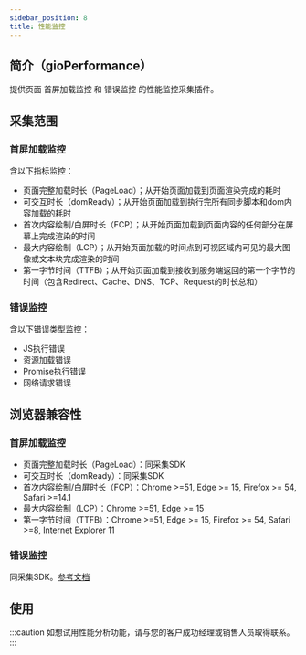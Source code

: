 ```yaml
---
sidebar_position: 8
title: 性能监控
---
```


## 简介（gioPerformance）

提供页面 首屏加载监控 和 错误监控 的性能监控采集插件。

## 采集范围

### 首屏加载监控

含以下指标监控：

- 页面完整加载时长（PageLoad）；从开始页面加载到页面渲染完成的耗时
- 可交互时长（domReady）；从开始页面加载到执行完所有同步脚本和dom内容加载的耗时
- 首次内容绘制/白屏时长（FCP）；从开始页面加载到页面内容的任何部分在屏幕上完成渲染的时间
- 最大内容绘制（LCP）；从开始页面加载的时间点到可视区域内可见的最大图像或文本块完成渲染的时间
- 第一字节时间（TTFB）；从开始页面加载到接收到服务端返回的第一个字节的时间（包含Redirect、Cache、DNS、TCP、Request的时长总和）

### 错误监控

含以下错误类型监控：

- JS执行错误
- 资源加载错误
- Promise执行错误
- 网络请求错误

<!-- ### 3、网络请求监控

含以下内容监控：

- 请求地址
- 请求时长
- 请求错误码 -->

## 浏览器兼容性

### 首屏加载监控

- 页面完整加载时长（PageLoad）：同采集SDK
- 可交互时长（domReady）：同采集SDK
- 首次内容绘制/白屏时长（FCP）：Chrome >=51, Edge >= 15, Firefox >= 54, Safari >=14.1
- 最大内容绘制（LCP）：Chrome >=51, Edge >= 15
- 第一字节时间（TTFB）：Chrome >=51, Edge >= 15, Firefox >= 54, Safari >=8, Internet Explorer 11

### 错误监控

同采集SDK。[参考文档](/docs/webjs/)

## 使用

:::caution
如想试用性能分析功能，请与您的客户成功经理或销售人员取得联系。
:::

<!-- ### 关闭请求监控
## 集成

此插件为独立插件，即使您集成了全量版本SDK，需要此功能时，依然需要单独集成或注册此插件。

### CDN集成引入

```html
<script type="text/javascript">
  !(function (e, n, t, i, r) {
    (e[r] =
      e[r] ||
      function () {
        (e[r].q = e[r].q || []).push(arguments);
      }),
      (e[r].ef =
        e[r].ef ||
        function () {
          c = arguments[0];
          (c.eventTime = +Date.now()), (e[r].e = e[r].e || []).push(c);
        }),
      e.addEventListener('error', e[r].ef, !0),
      e.addEventListener('unhandledrejection', e[r].ef, !0),
      (t = n.createElement('script'));
    s = n.getElementsByTagName('script')[0];
    (t.async = !0),
      (t.src = i),
      s.parentNode.insertBefore(t, s),
      e[r]('registerPlugins', [e.gioPerformance]);
  })(
    window,
    document,
    'script',
    'https://assets.giocdn.com/sdk/webjs/cdp/plugins/gioPerformance.js',
    'gdp'
  );
</script>
```

提示：性能监控的集成代码应尽可能放在 `head` 标签内的最前面，且必须同时集成数据采集SDK。

### npm集成引入

### 1、引入

```js
import gioPerformance from "gio-webjs-sdk-cdp/plugins/gioPerformance"
```

### 2、注册

#### 普通工程化Web站点

```js
gdp('registerPlugins', [gioPerformance]);
gdp('init', xxxx);
```

#### Vue2

```js
// main.js
import Vue from 'vue';
import gdp from 'gio-webjs-sdk-cdp';
import gioPerformance from 'gio-webjs-sdk-cdp/plugins/gioPerformance';

import App from './App.vue';

// 注册Gio插件并初始化SDK
gdp('registerPlugins', [gioPerformance]);
gdp('init', 'your accountId', 'your dataSourceId', {
  serverUrl: 'your server url',
  version: 'your website version'
});
// 注册vue插件
Vue.use(gioPerformance.GioVue);

new Vue({
  render: (h) => h(App)
}).$mount('#app');
```

#### Vue3

```js
// main.js
import { createApp } from 'vue';
import gdp from 'gio-webjs-sdk-cdp';
import gioPerformance from 'gio-webjs-sdk-cdp/plugins/gioPerformance';

import App from './App.vue';

// 注册Gio插件并初始化SDK
gdp('registerPlugins', [gioPerformance]);
gdp('init', 'your accountId', 'your dataSourceId', {
  serverUrl: 'your server url',
  version: 'your website version'
});

const app = createApp(App);
// 注册vue插件
app.use(gioPerformance.GioVue);

app.mount('#app');
```

#### React(>=16)

React Error Boundaries [官方参考文档](https://zh-hans.reactjs.org/docs/error-boundaries.html)

```js
// ErrorBoundary.js
import React from 'react';
import gioPerformance from 'gio-webjs-sdk-cdp/plugins/gioPerformance';

export default class ErrorBoundary extends React.Component {
  constructor(props) {
    super(props);
    this.state = { hasError: false };
  }

  static getDerivedStateFromError(error) {
    // 更新 state 使下一次渲染能够显示报错后的 UI
    return { hasError: true };
  }

  componentDidCatch(error, errorInfo) {
    // 在componentDidCatch中调用gioPerformance提供的gioReactErrorReport方法上报错误
    gioPerformance.gioReactErrorReport(error, errorInfo);
  }

  render() {
    if (this.state.hasError) {
      // 你可以自定义报错后的 UI 并渲染
      return <h1>Something went wrong.</h1>;
    }
    return this.props.children;
  }
}
```

```js
// index.js
import React from 'react';
import ReactDOM from 'react-dom/client';
import gdp from 'gio-webjs-sdk-cdp';
import gioPerformance from 'gio-webjs-sdk-cdp/plugins/gioPerformance';

import App from './App';
import ErrorBoundary from './ErrorBoundary';

// 注册Gio插件并初始化SDK
gdp('registerPlugins', [gioPerformance]);
gdp('init', 'your accountId', 'your dataSourceId', {
  serverUrl: 'your server url',
  version: 'your website version'
});

const root = ReactDOM.createRoot(document.getElementById('root'));
root.render(
  <React.StrictMode>
    <ErrorBoundary>
      <App />
    </ErrorBoundary>
  </React.StrictMode>
);
```

## 配置

集成性能采集插件时，默认开启 `首屏加载监控` 和 `错误监控` 。如您不需要其中某项监控内容，在初始化配置项选择指定内容关闭。

### 关闭首屏加载监控

```js
gdp('init', 'your accountId', 'your dataSourceId', {
    ...other settings
    performance: { monitor: false }
  }
);
```

### 关闭错误监控

```js
gdp('init', 'your accountId', 'your dataSourceId', {
    ...other settings
    performance: { exception: false }
  }
);
```

```js
gdp('init', 'your accountId', 'your dataSourceId', {
    ...other settings
    performance: { network: false }
  }
);
```

### 设置请求监控排除名单

在实际的请求监控当中，可能会需要排除某些域名或接口的请求监控，这时只需要在`network`配置项中添加`exclude`字段，`exclude`值可以是一个域名字符串、一个正则表达式，或者是一个域名字符串和正则表达式组成的数组。

注意，一旦您配置了此项，则认为您开启请求监控。

```js
gdp('init', 'your accountId', 'your dataSourceId', {
    ...other settings
    performance: {
      network: {
        exclude: 'myhost.com'
        // 或 exclude: /myhost.com/gi
        // 或 exclude: ['myhost.com', /myhost.com/gi]
      }
    }
  }
);
```

## 注意

1、如果您对请求监控设置了排除名单，使用纯字符串校验时应尽可能使用长且准确的字符，过短的字符串可能会使得其他请求被误过滤。

2、请求监控强制过滤了Gio上报的请求。 -->
